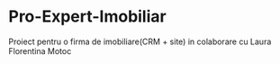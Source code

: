 # Pro-Expert-Imobiliar
Proiect pentru o firma de imobiliare(CRM + site) in colaborare cu Laura Florentina Motoc
